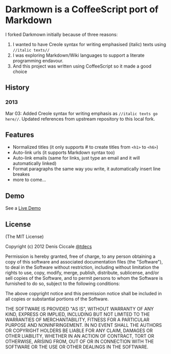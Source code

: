 # Darkmown is a CoffeeScript port of Markdown

I forked Darkmown initially because of three reasons:

1. I wanted to have Creole syntax for writing emphasised (italic) texts using `//italic texts//`
1. I was exploring Markdown/Wiki languages to support a literate programming endavour.
1. And this project was written using CoffeeScript so it made a good choice

## History

### 2013

Mar 03: Added Creole syntax for writing emphasis as `//italic texts go here//`.
        Updated references from upstream repository to this local fork.


## Features
- Normalized titles (it only supports # to create titles from `<h1>` to `<h6>`)
- Auto-link urls (it supports Markdown syntax too)
- Auto-link emails (same for links, just type an email and it will automatically linked)
- Format paragraphs the same way you write, it automatically insert line breakes
- more to come...

## Demo

See a [Live Demo](http://coffeebook.github.com/darkmown/)

## License

(The MIT License)

Copyright (c) 2012 Denis Ciccale [@tdecs](http://twitter.com/tdecs)

Permission is hereby granted, free of charge, to any
person obtaining a copy of this software and associated
documentation files (the "Software"), to deal in the
Software without restriction, including without limitation
the rights to use, copy, modify, merge, publish,
distribute, sublicense, and/or sell copies of the
Software, and to permit persons to whom the Software is
furnished to do so, subject to the following conditions:

The above copyright notice and this permission notice
shall be included in all copies or substantial portions of
the Software.

THE SOFTWARE IS PROVIDED "AS IS", WITHOUT WARRANTY OF ANY
KIND, EXPRESS OR IMPLIED, INCLUDING BUT NOT LIMITED TO THE
WARRANTIES OF MERCHANTABILITY, FITNESS FOR A PARTICULAR
PURPOSE AND NONINFRINGEMENT. IN NO EVENT SHALL THE AUTHORS
OR COPYRIGHT HOLDERS BE LIABLE FOR ANY CLAIM, DAMAGES OR
OTHER LIABILITY, WHETHER IN AN ACTION OF CONTRACT, TORT OR
OTHERWISE, ARISING FROM, OUT OF OR IN CONNECTION WITH THE
SOFTWARE OR THE USE OR OTHER DEALINGS IN THE SOFTWARE.
